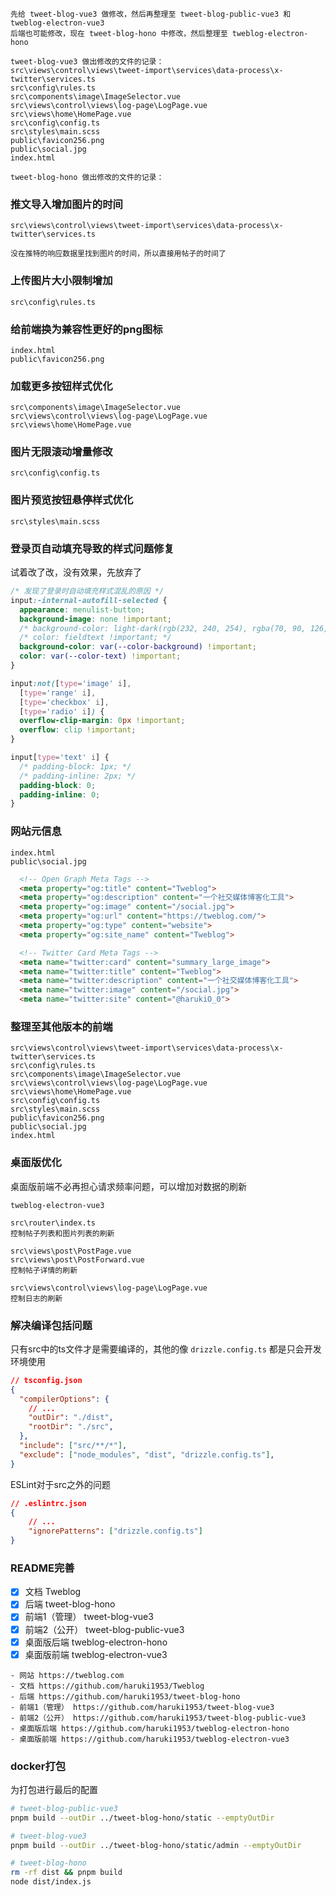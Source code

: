 ```
先给 tweet-blog-vue3 做修改，然后再整理至 tweet-blog-public-vue3 和 tweblog-electron-vue3
后端也可能修改，现在 tweet-blog-hono 中修改，然后整理至 tweblog-electron-hono

tweet-blog-vue3 做出修改的文件的记录：
src\views\control\views\tweet-import\services\data-process\x-twitter\services.ts
src\config\rules.ts
src\components\image\ImageSelector.vue
src\views\control\views\log-page\LogPage.vue
src\views\home\HomePage.vue
src\config\config.ts
src\styles\main.scss
public\favicon256.png
public\social.jpg
index.html

tweet-blog-hono 做出修改的文件的记录：

```

### 推文导入增加图片的时间
```
src\views\control\views\tweet-import\services\data-process\x-twitter\services.ts

没在推特的响应数据里找到图片的时间，所以直接用帖子的时间了
```

### 上传图片大小限制增加
```
src\config\rules.ts
```

### 给前端换为兼容性更好的png图标
```
index.html
public\favicon256.png
```

### 加载更多按钮样式优化
```
src\components\image\ImageSelector.vue
src\views\control\views\log-page\LogPage.vue
src\views\home\HomePage.vue
```

### 图片无限滚动增量修改
```
src\config\config.ts
```

### 图片预览按钮悬停样式优化
```
src\styles\main.scss
```

### 登录页自动填充导致的样式问题修复
试着改了改，没有效果，先放弃了
```css
/* 发现了登录时自动填充样式混乱的原因 */
input:-internal-autofill-selected {
  appearance: menulist-button;
  background-image: none !important;
  /* background-color: light-dark(rgb(232, 240, 254), rgba(70, 90, 126, 0.4)) !important; */
  /* color: fieldtext !important; */
  background-color: var(--color-background) !important;
  color: var(--color-text) !important;
}

input:not([type='image' i],
  [type='range' i],
  [type='checkbox' i],
  [type='radio' i]) {
  overflow-clip-margin: 0px !important;
  overflow: clip !important;
}

input[type='text' i] {
  /* padding-block: 1px; */
  /* padding-inline: 2px; */
  padding-block: 0;
  padding-inline: 0;
}
```

### 网站元信息
```
index.html
public\social.jpg
```
```html
  <!-- Open Graph Meta Tags -->
  <meta property="og:title" content="Tweblog">
  <meta property="og:description" content="一个社交媒体博客化工具">
  <meta property="og:image" content="/social.jpg">
  <meta property="og:url" content="https://tweblog.com/">
  <meta property="og:type" content="website">
  <meta property="og:site_name" content="Tweblog">

  <!-- Twitter Card Meta Tags -->
  <meta name="twitter:card" content="summary_large_image">
  <meta name="twitter:title" content="Tweblog">
  <meta name="twitter:description" content="一个社交媒体博客化工具">
  <meta name="twitter:image" content="/social.jpg">
  <meta name="twitter:site" content="@harukiO_0">
```

### 整理至其他版本的前端
```
src\views\control\views\tweet-import\services\data-process\x-twitter\services.ts
src\config\rules.ts
src\components\image\ImageSelector.vue
src\views\control\views\log-page\LogPage.vue
src\views\home\HomePage.vue
src\config\config.ts
src\styles\main.scss
public\favicon256.png
public\social.jpg
index.html
```

### 桌面版优化
桌面版前端不必再担心请求频率问题，可以增加对数据的刷新
```
tweblog-electron-vue3

src\router\index.ts
控制帖子列表和图片列表的刷新

src\views\post\PostPage.vue
src\views\post\PostForward.vue
控制帖子详情的刷新

src\views\control\views\log-page\LogPage.vue
控制日志的刷新
```

### 解决编译包括问题
只有src中的ts文件才是需要编译的，其他的像 `drizzle.config.ts` 都是只会开发环境使用
```json
// tsconfig.json
{
  "compilerOptions": {
	// ...
    "outDir": "./dist",
    "rootDir": "./src",
  },
  "include": ["src/**/*"],
  "exclude": ["node_modules", "dist", "drizzle.config.ts"],
}
```

ESLint对于src之外的问题
```json
// .eslintrc.json
{
	// ...
    "ignorePatterns": ["drizzle.config.ts"]
}
```

### README完善
- [x] 文档 Tweblog
- [x] 后端 tweet-blog-hono
- [x] 前端1（管理） tweet-blog-vue3
- [x] 前端2（公开） tweet-blog-public-vue3
- [x] 桌面版后端 tweblog-electron-hono
- [x] 桌面版前端 tweblog-electron-vue3

```
- 网站 https://tweblog.com
- 文档 https://github.com/haruki1953/Tweblog
- 后端 https://github.com/haruki1953/tweet-blog-hono
- 前端1（管理） https://github.com/haruki1953/tweet-blog-vue3
- 前端2（公开） https://github.com/haruki1953/tweet-blog-public-vue3
- 桌面版后端 https://github.com/haruki1953/tweblog-electron-hono
- 桌面版前端 https://github.com/haruki1953/tweblog-electron-vue3
```

### docker打包
为打包进行最后的配置
```sh
# tweet-blog-public-vue3
pnpm build --outDir ../tweet-blog-hono/static --emptyOutDir

# tweet-blog-vue3
pnpm build --outDir ../tweet-blog-hono/static/admin --emptyOutDir

# tweet-blog-hono
rm -rf dist && pnpm build
node dist/index.js
```